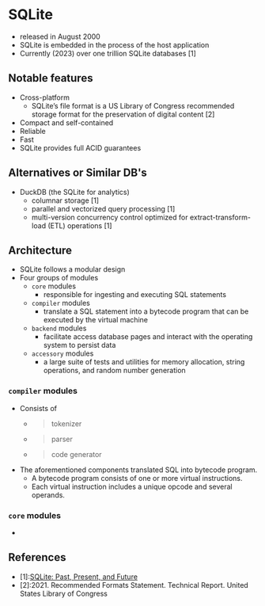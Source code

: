 # SQLite

- released in August 2000
- SQLite is embedded in the process of the host application
- Currently (2023) over one trillion SQLite databases [1]

## Notable features

- Cross-platform
  - SQLite’s file format is a US Library of Congress recommended storage format for the preservation of digital content [2]
- Compact and self-contained
- Reliable
- Fast
- SQLite provides full ACID guarantees

## Alternatives or Similar DB's

- DuckDB (the SQLite for analytics)
  - columnar storage [1]
  - parallel and vectorized query processing [1]
  - multi-version concurrency control optimized for extract-transform-load (ETL) operations [1]

## Architecture

- SQLite follows a modular design
- Four groups of modules
  - `core` modules
    - responsible for ingesting and executing SQL statements
  - `compiler` modules
    - translate a SQL statement into a bytecode program that can be executed by the virtual machine
  - `backend` modules
    - facilitate access database pages and interact with the operating system to persist data
  - `accessory` modules
    - a large suite of tests and utilities for memory allocation, string operations, and random number generation

### `compiler` modules

- Consists of
  - > tokenizer
  - > parser
  - > code generator
- The aforementioned components translated SQL into bytecode program.
  - A bytecode program consists of one or more virtual instructions.
  - Each virtual instruction includes a unique opcode and several operands.

### `core` modules

- 

## References

- [1]:[SQLite: Past, Present, and Future](https://www.vldb.org/pvldb/vol15/p3535-gaffney.pdf)
- [2]:2021. Recommended Formats Statement. Technical Report. United States Library of Congress
